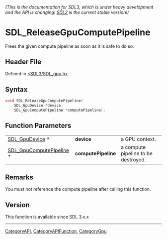 ###### (This is the documentation for SDL3, which is under heavy development and the API is changing! [SDL2](https://wiki.libsdl.org/SDL2/) is the current stable version!)
# SDL_ReleaseGpuComputePipeline

Frees the given compute pipeline as soon as it is safe to do so.

## Header File

Defined in [<SDL3/SDL_gpu.h>](https://github.com/libsdl-org/SDL/blob/main/include/SDL3/SDL_gpu.h)

## Syntax

```c
void SDL_ReleaseGpuComputePipeline(
    SDL_GpuDevice *device,
    SDL_GpuComputePipeline *computePipeline);
```

## Function Parameters

|                                                    |                     |                                     |
| -------------------------------------------------- | ------------------- | ----------------------------------- |
| [SDL_GpuDevice](SDL_GpuDevice) *                   | **device**          | a GPU context.                      |
| [SDL_GpuComputePipeline](SDL_GpuComputePipeline) * | **computePipeline** | a compute pipeline to be destroyed. |

## Remarks

You must not reference the compute pipeline after calling this function.

## Version

This function is available since SDL 3.x.x

----
[CategoryAPI](CategoryAPI), [CategoryAPIFunction](CategoryAPIFunction), [CategoryGpu](CategoryGpu)

